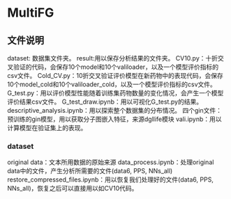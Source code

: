 # MultiFG
## 文件说明
dataset: 数据集文件夹。
result:用以保存分析结果的文件夹。
CV10.py：十折交叉验证的代码，会保存10个model和10个valiloader，以及一个模型评价指标的csv文件。
Cold_CV.py：10折交叉验证评价模型在新药物中的表现代码，会保存10个model_cold和10个valiloader_cold，以及一个模型评价指标的csv文件。
G_test.py：用以评价模型性能随着训练集药物数量的变化情况，会产生一个模型评价结果csv文件。
G_test_draw.ipynb：用以可视化G_test.py的结果。
descriptive_analysis.ipynb：用以探索整个数据集的分布情况。
四个gin文件：预训练的gin模型，用以获取分子图嵌入特征，来源dgllife模块
vali.ipynb：用以计算模型在验证集上的表现。
### dataset
original data：文本所用数据的原始来源
data_process.ipynb：处理original data中的文件，产生分析所需要的文件(data6, PPS, NNs_all)
restore_compressed_files.ipynb：用以恢复我们处理好的文件(data6, PPS, NNs_all)，恢复之后可以直接用以如CV10代码。

